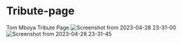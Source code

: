 # Tribute-page
Tom Mboya Tribute Page
![Screenshot from 2023-04-28 23-31-00](https://user-images.githubusercontent.com/129600311/235248900-1aaf9208-75c0-4cb2-a2ec-c0d6e7b05ffa.png)
![Screenshot from 2023-04-28 23-31-45](https://user-images.githubusercontent.com/129600311/235248915-5dfc3fc3-955f-4137-ae6e-d1474a3cd30a.png)
